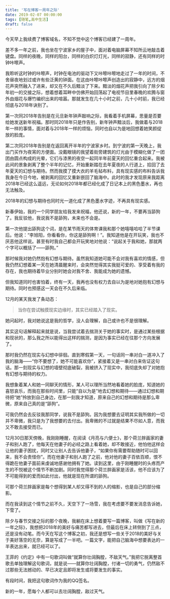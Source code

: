 ```yaml
---
title: '写在博客一周年之际'
date: 2019-02-07 00:00:00
tags: [随笔,高中生活]
draft: false
---
```

今天早上我续费了博客域名，不知不觉中这个博客已经建了一周年。

差不多一年之前，我也坐在宁波家乡的屋子中，面对着电脑屏幕不知所云地敲击着键盘。同样的夜晚，同样的阳台，同样的白炽灯灯光，同样的寂静，还有同样的时钟咔嚓声。

我聆听这时钟的咔嚓声，时钟在电池的驱动下又咔嚓咔嚓地走过了一年的时间，不舍昼夜地划过或许有些泛黄的钟面。在这由咔嚓咔嚓声创造出的寂静中，远方的烟花声突然融入了进来，却又在不久后黯淡了下来。黯淡的烟花声把我引向了除夕和年初一的交接之际，想着想着耳畔中仿佛开始回荡起了电视节目里春晚的欢腾与窗外由烟花与爆竹编织出来的喧嚣。那就发生在几十小时之前，几十小时前，我已经彻底与2018年诀别了。

第一次同2018年告别是在元旦新年钟声敲响之际，我看着手机屏幕，思量是否要给她发送新年祝福。那时同2018年只是作告别，新年钟声黯淡后，我做着与2018年一样的事情，面对着与2018年一样的烦恼，同时也自以为是地回想着她笑颜绽放的脸庞。

第二次同2018年告别是在返回离开半年的宁波家乡时。到宁波的第一天晚上，我出门买作为夜宵的方便面。没戴眼镜的我望着街旁建筑的灯光由于模糊化做了一团团由圆点构成的光晕，它们与漆黑的夜空一起同半年前夏天的回忆重合起来。我被此间的景象剥离了整个半年的记忆，开始重新踏在去年夏夜的人行道上，拾回了去年夏天的幻想与期待。然而我摸了摸大衣的羊毛毡布料，具有现实感的布料告诉我我身在今日今地，被剥离的回忆又重新嵌回了脑海中。此时的我才发现原来我距离2018年已经这么遥远，无论如何2018年都已经化成了日记本上的黑色墨水，再也无法触及。

2018年的幻想与期待也同时光一道化成了黑色墨水字迹，不再具有现实感。

新春伊始，我的一个同学朋友给我发来祝福，他还说，新的一年，不要再当舔狗了。我反驳他，我说我不是舔狗，未来也不会是。

第一次他提出舔狗这个词，是在某节雨天的体育课我和那个她嘻嘻哈哈了半节课后。他说：“李旭阳，你看看你，你这是舔狗啊！”。我知道他是在开玩笑，我也不厌恶他这样说。甚至有时我自己都会开玩笑地对他说：“说起关于我和她，那就两个字可以概括了——舔狗。”

那时候我对她仍然抱有幻想与期待。虽然我知道她可能不会对我有喜欢的情感，但我仍然幻想着某一天在她清晨醒来时，会突然觉得其实我挺可爱的、享受着有我的存在，我也期待着毕业分别时她会对我不舍、我能成为她的遗憾。

但我知道同时也害怕着，终有一天，我再也没有权力去自以为是地对她抱有幻想与期待。同时也预感这一天会在不久后来临。

12月的某天我发了条动态：

> 当你在尝试触摸现实边缘时，其实已经踏入了现实。

她问起时，我对她说这是我的哲学，没人会理解，自己或许也不是很理解。

其实这句话解释起来就是说，当我尝试着去揣测关于她的事实时，是通过某些根据和现状的，那么我之所以能得出这样的揣测，是因为事实已经在往那个方向发展了。

那时我仍然在现实与幻想中徘徊。直到寒假第一天，一句话同一串对白一道冲入了我的脑海——“你不要想了，她不可能喜欢你”，紧接着又是一串对白来佐证这句话。那一刻现实与幻想的墙壁彻底破裂，我被挤入了现实中，我彻底失却了对她抱有幻想与期待的权力。

我想象着某人和她一同聊天的情形，某人可以理所当然地看着她的脸庞，知道她的喜怒哀乐，而我在那些时间里，只能“自以为是”地去幻想和期待——通过幻想和期待把“她”拎放到自己身边，在那一刻我才知道，原来自己的幻想和期待是那么卑微，原来自己真的是“舔狗”。

可我仍然会去反驳我那同学，说我不是舔狗。因为我想要去证明其实我所做的一切并不卑微，我只是为了我想要的去付出。我卑微的不过就是结果不尽如人意，而我又不敢去接受而已。

12月30日那天傍晚，我刚刚睡醒，在阅读《月亮与六便士》，那个荷兰胖画家的妻子和别人跑了，他每天在他妻子的必经之路上看着她，却不敢接近，他怕他这样会让他的妻子困扰，同时又让别人去告诉他妻子，“如果你有需要帮助随时可以回来，我不会责怪你”。而在他妻子和别人跑了之前，他对他的妻子百依百顺，恨不得跪在他妻子面前来虔诚地感谢他拥有了她。读到这里，由于刚睡醒时的头疼而产生的不悦被这个情节不断加剧。同时我觉得那个荷兰胖画家是活该，他不应该为了不可能得到的爱而如此付出，他就是现在所谓的舔狗。

可那个荷兰胖画家是每个想得到某人却又得不到的人的缩影，也是自己的部分缩影。

而在我读到这个情节之前不久，天空下了一场雪，我在考虑要不要发消息告诉她，下雪了。

除夕与春节交接之际的那个夜晚，我躺在床上想着要写一篇博客，叫做《写在新的一年之际》，我想把2018年的美好与痛苦都写进去，但最后在床上转侧到了三点，还是没有动笔。而今天在写这个博客之初，我还是想写一些关于2018的美好与关于美好落空的无奈，算是写成了一半吧。一篇文字，能把自己脑海中想要表达的一半表达出来，就已经可以了。

王菲的《约定》中有一句歌词叫做“就算你壮阔胸膛，不敌天气。”我把它脱离整首歌去单独理解这句歌词，就是说——就算你壮阔胸膛，付诸一切的勇气，仍然敌不过那些无法撼动的、早已决定且即将发生或将要发生的事实。

有段时间，我把这句歌词作为我的QQ签名。

新的一年，愿每个人都可以去壮阔胸膛，敌过天气。
